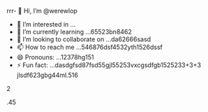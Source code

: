 rrr- 👋 Hi, I’m @werewlop
- 👀 I’m interested in ...
- 🌱 I’m currently learning ...65523bn8462
- 💞️ I’m looking to collaborate on ...da62666sasd
- 📫 How to reach me ...546876dsf4532yth1526dssf
- 😄 Pronouns: ...12378hg151
- ⚡ Fun fact: ...dasdgfsd87fsd55gjl55253vxcgsdfgb1525233+3+3
jlsdf623gbg44ml.516
<!---4885gnf5
werewlop/werewlop is a ✨ special ✨ repository because its `README.md` (thadsdis file) appears on your GitHub profile.sf
You can click the Preview link to take a look at your ch456nges.cxvhnhn
--->2
.45
